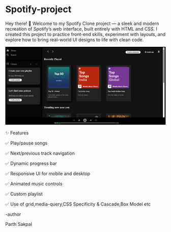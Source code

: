 # Spotify-project
Hey there! 👋  Welcome to my Spotify Clone project — a sleek and modern recreation of Spotify’s web interface, built entirely with HTML and CSS.  I created this project to practice front-end skills, experiment with layouts, and explore how to bring real-world UI designs to life with clean code.

![My Project](Photos/project.png)

✨ Features

✅ Play/pause songs

✅ Next/previous track navigation

✅ Dynamic progress bar

✅ Responsive UI for mobile and desktop

✅ Animated music controls

✅ Custom playlist

✅ Use of grid,media-query,CSS Specificity & Cascade,Box Model etc



-author

Parth Sakpal




